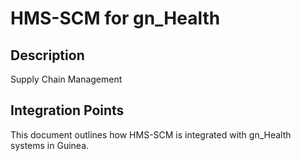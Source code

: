 # HMS-SCM for gn_Health

## Description

Supply Chain Management

## Integration Points

This document outlines how HMS-SCM is integrated with gn_Health systems in Guinea.
